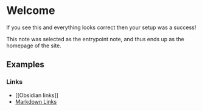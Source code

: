# Welcome
If you see this and everything looks correct then your setup was a success!

This note was selected as the entrypoint note, and thus ends up as the homepage of the site.

## Examples
### Links
- [[Obsidian links]]
- [Markdown Links](/Links/Markdown%20links.md)